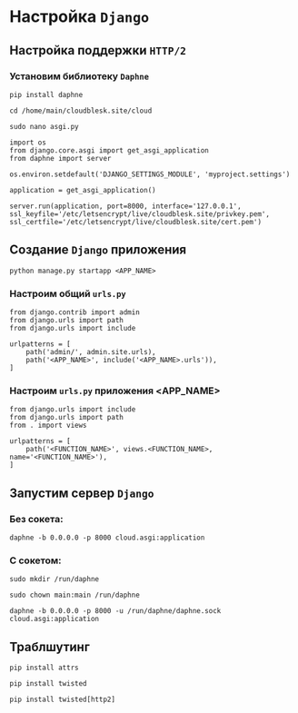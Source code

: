 # Настройка `Django`
## Настройка поддержки `HTTP/2`
### Установим библиотеку `Daphne`
```
pip install daphne
```
```
cd /home/main/cloudblesk.site/cloud
```
```
sudo nano asgi.py
```
```
import os
from django.core.asgi import get_asgi_application
from daphne import server

os.environ.setdefault('DJANGO_SETTINGS_MODULE', 'myproject.settings')

application = get_asgi_application()

server.run(application, port=8000, interface='127.0.0.1', ssl_keyfile='/etc/letsencrypt/live/cloudblesk.site/privkey.pem', ssl_certfile='/etc/letsencrypt/live/cloudblesk.site/cert.pem')
```
## Создание `Django` приложения
```
python manage.py startapp <APP_NAME>
```
### Настроим общий `urls.py`
```
from django.contrib import admin
from django.urls import path
from django.urls import include

urlpatterns = [
    path('admin/', admin.site.urls),
    path('<APP_NAME>', include('<APP_NAME>.urls')),
]
```
### Настроим `urls.py` приложения <APP_NAME>
```
from django.urls import include
from django.urls import path
from . import views

urlpatterns = [
    path('<FUNCTION_NAME>', views.<FUNCTION_NAME>, name='<FUNCTION_NAME>'),
]
```
## Запустим сервер `Django`
### Без сокета:
```
daphne -b 0.0.0.0 -p 8000 cloud.asgi:application
```
### С сокетом:
```
sudo mkdir /run/daphne
```
```
sudo chown main:main /run/daphne
```
```
daphne -b 0.0.0.0 -p 8000 -u /run/daphne/daphne.sock cloud.asgi:application
```

## Траблшутинг
```
pip install attrs
```
```
pip install twisted
```
```
pip install twisted[http2]
```